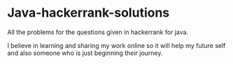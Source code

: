 # Java-hackerrank-solutions
All the problems for the questions given in hackerrank for java.


I believe in learning and sharing my work online so it will help my future self and also someone who is just beginning their journey.

